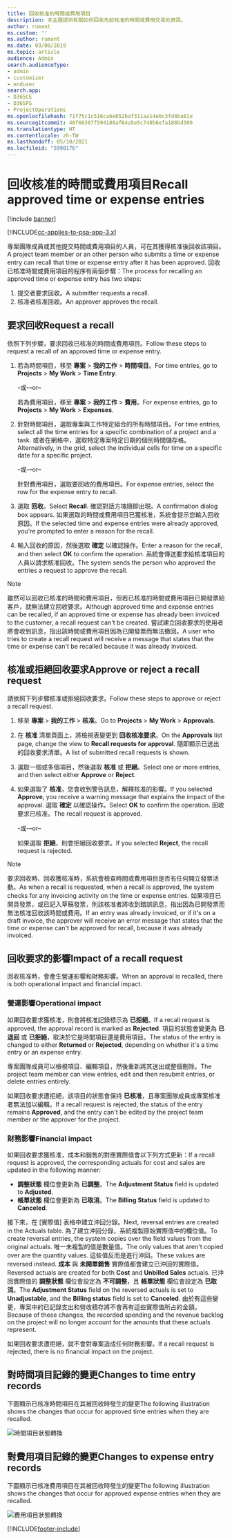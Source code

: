 ```yaml
---
title: 回收核准的時間或費用項目
description: 本主題提供有關如何回收先前核准的時間或費用交易的資訊。
author: rumant
ms.custom: ''
ms.author: rumant
ms.date: 03/08/2019
ms.topic: article
audience: Admin
search.audienceType:
- admin
- customizer
- enduser
search.app:
- D365CE
- D365PS
- ProjectOperations
ms.openlocfilehash: 71f75c1c516ca6e652baf311aa14e0c3fd4ba81e
ms.sourcegitcommit: 40f68387f594180af64a5e5c748b6efa188bd300
ms.translationtype: HT
ms.contentlocale: zh-TW
ms.lasthandoff: 05/10/2021
ms.locfileid: "5998176"
---
```

# <a name="recall-approved-time-or-expense-entries"></a><span data-ttu-id="863d7-103">回收核准的時間或費用項目</span><span class="sxs-lookup"><span data-stu-id="863d7-103">Recall approved time or expense entries</span></span>

[!include [banner](../includes/psa-now-project-operations.md)]

[!INCLUDE[cc-applies-to-psa-app-3.x](../includes/cc-applies-to-psa-app-3x.md)]

<span data-ttu-id="863d7-104">專案團隊成員或其他提交時間或費用項目的人員，可在其獲得核准後回收該項目。</span><span class="sxs-lookup"><span data-stu-id="863d7-104">A project team member or an other person who submits a time or expense entry can recall that time or expense entry after it has been approved.</span></span> <span data-ttu-id="863d7-105">回收已核准時間或費用項目的程序有兩個步驟：</span><span class="sxs-lookup"><span data-stu-id="863d7-105">The process for recalling an approved time or expense entry has two steps:</span></span>

1. <span data-ttu-id="863d7-106">提交者要求回收。</span><span class="sxs-lookup"><span data-stu-id="863d7-106">A submitter requests a recall.</span></span>
2. <span data-ttu-id="863d7-107">核准者核准回收。</span><span class="sxs-lookup"><span data-stu-id="863d7-107">An approver approves the recall.</span></span>

## <a name="request-a-recall"></a><span data-ttu-id="863d7-108">要求回收</span><span class="sxs-lookup"><span data-stu-id="863d7-108">Request a recall</span></span>

<span data-ttu-id="863d7-109">依照下列步驟，要求回收已核准的時間或費用項目。</span><span class="sxs-lookup"><span data-stu-id="863d7-109">Follow these steps to request a recall of an approved time or expense entry.</span></span>

1. <span data-ttu-id="863d7-110">若為時間項目，移至 **專案** \> **我的工作** \> **時間項目**。</span><span class="sxs-lookup"><span data-stu-id="863d7-110">For time entries, go to **Projects** \> **My Work** \> **Time Entry**.</span></span>

    <span data-ttu-id="863d7-111">-或-</span><span class="sxs-lookup"><span data-stu-id="863d7-111">–or–</span></span>

    <span data-ttu-id="863d7-112">若為費用項目，移至 **專案** \> **我的工作** \> **費用**。</span><span class="sxs-lookup"><span data-stu-id="863d7-112">For expense entries, go to **Projects** \> **My Work** \> **Expenses**.</span></span>

2. <span data-ttu-id="863d7-113">針對時間項目，選取專案與工作特定組合的所有時間項目。</span><span class="sxs-lookup"><span data-stu-id="863d7-113">For time entries, select all the time entries for a specific combination of a project and a task.</span></span> <span data-ttu-id="863d7-114">或者在網格中，選取特定專案特定日期的個別時間儲存格。</span><span class="sxs-lookup"><span data-stu-id="863d7-114">Alternatively, in the grid, select the individual cells for time on a specific date for a specific project.</span></span>

    <span data-ttu-id="863d7-115">-或-</span><span class="sxs-lookup"><span data-stu-id="863d7-115">–or–</span></span>

    <span data-ttu-id="863d7-116">針對費用項目，選取要回收的費用項目。</span><span class="sxs-lookup"><span data-stu-id="863d7-116">For expense entries, select the row for the expense entry to recall.</span></span>

3. <span data-ttu-id="863d7-117">選取 **回收**。</span><span class="sxs-lookup"><span data-stu-id="863d7-117">Select **Recall**.</span></span> <span data-ttu-id="863d7-118">確認對話方塊隨即出現。</span><span class="sxs-lookup"><span data-stu-id="863d7-118">A confirmation dialog box appears.</span></span> <span data-ttu-id="863d7-119">如果選取的時間或費用項目已獲核准，系統會提示您輸入回收原因。</span><span class="sxs-lookup"><span data-stu-id="863d7-119">If the selected time and expense entries were already approved, you're prompted to enter a reason for the recall.</span></span>
4. <span data-ttu-id="863d7-120">輸入回收的原因，然後選取 **確定** 以確認操作。</span><span class="sxs-lookup"><span data-stu-id="863d7-120">Enter a reason for the recall, and then select **OK** to confirm the operation.</span></span> <span data-ttu-id="863d7-121">系統會傳送要求給核准項目的人員以請求核准回收。</span><span class="sxs-lookup"><span data-stu-id="863d7-121">The system sends the person who approved the entries a request to approve the recall.</span></span>

> [!NOTE]
> <span data-ttu-id="863d7-122">雖然可以回收已核准的時間和費用項目，但若已核准的時間或費用項目已開發票給客戶，就無法建立回收要求。</span><span class="sxs-lookup"><span data-stu-id="863d7-122">Although approved time and expense entries can be recalled, if an approved time or expense has already been invoiced to the customer, a recall request can't be created.</span></span> <span data-ttu-id="863d7-123">嘗試建立回收要求的使用者將會收到訊息，指出該時間或費用項目因為已開發票而無法撤回。</span><span class="sxs-lookup"><span data-stu-id="863d7-123">A user who tries to create a recall request will receive a message that states that the time or expense can't be recalled because it was already invoiced.</span></span>

## <a name="approve-or-reject-a-recall-request"></a><span data-ttu-id="863d7-124">核准或拒絕回收要求</span><span class="sxs-lookup"><span data-stu-id="863d7-124">Approve or reject a recall request</span></span>

<span data-ttu-id="863d7-125">請依照下列步驟核准或拒絕回收要求。</span><span class="sxs-lookup"><span data-stu-id="863d7-125">Follow these steps to approve or reject a recall request.</span></span>

1. <span data-ttu-id="863d7-126">移至 **專案** \> **我的工作** \> **核准**。</span><span class="sxs-lookup"><span data-stu-id="863d7-126">Go to **Projects** \> **My Work** \> **Approvals**.</span></span>
2. <span data-ttu-id="863d7-127">在 **核准** 清單頁面上，將檢視表變更到 **回收核准要求**。</span><span class="sxs-lookup"><span data-stu-id="863d7-127">On the **Approvals** list page, change the view to **Recall requests for approval**.</span></span> <span data-ttu-id="863d7-128">隨即顯示已送出的回收要求清單。</span><span class="sxs-lookup"><span data-stu-id="863d7-128">A list of submitted recall requests is shown.</span></span>
3. <span data-ttu-id="863d7-129">選取一個或多個項目，然後選取 **核准** 或 **拒絕**。</span><span class="sxs-lookup"><span data-stu-id="863d7-129">Select one or more entries, and then select either **Approve** or **Reject**.</span></span>
4. <span data-ttu-id="863d7-130">如果選取了 **核准**，您會收到警告訊息，解釋核准的影響。</span><span class="sxs-lookup"><span data-stu-id="863d7-130">If you selected **Approve**, you receive a warning message that explains the impact of the approval.</span></span> <span data-ttu-id="863d7-131">選取 **確定** 以確認操作。</span><span class="sxs-lookup"><span data-stu-id="863d7-131">Select **OK** to confirm the operation.</span></span> <span data-ttu-id="863d7-132">回收要求已核准。</span><span class="sxs-lookup"><span data-stu-id="863d7-132">The recall request is approved.</span></span>

    <span data-ttu-id="863d7-133">-或-</span><span class="sxs-lookup"><span data-stu-id="863d7-133">–or–</span></span>

    <span data-ttu-id="863d7-134">如果選取 **拒絕**，則會拒絕回收要求。</span><span class="sxs-lookup"><span data-stu-id="863d7-134">If you selected **Reject**, the recall request is rejected.</span></span>

> [!NOTE]
> <span data-ttu-id="863d7-135">要求回收時、回收獲核准時，系統會檢查時間或費用項目是否有任何開立發票活動。</span><span class="sxs-lookup"><span data-stu-id="863d7-135">As when a recall is requested, when a recall is approved, the system checks for any invoicing activity on the time or expense entries.</span></span> <span data-ttu-id="863d7-136">如果項目已開具發票，或已記入草稿發票，則該核准者將收到錯誤訊息，指出因為已開發票而無法核准回收該時間或費用。</span><span class="sxs-lookup"><span data-stu-id="863d7-136">If an entry was already invoiced, or if it's on a draft invoice, the approver will receive an error message that states that the time or expense can't be approved for recall, because it was already invoiced.</span></span>

## <a name="impact-of-a-recall-request"></a><span data-ttu-id="863d7-137">回收要求的影響</span><span class="sxs-lookup"><span data-stu-id="863d7-137">Impact of a recall request</span></span>

<span data-ttu-id="863d7-138">回收核准時，會產生營運影響和財務影響。</span><span class="sxs-lookup"><span data-stu-id="863d7-138">When an approval is recalled, there is both operational impact and financial impact.</span></span>

### <a name="operational-impact"></a><span data-ttu-id="863d7-139">營運影響</span><span class="sxs-lookup"><span data-stu-id="863d7-139">Operational impact</span></span>

<span data-ttu-id="863d7-140">如果回收要求獲核准，則會將核准記錄標示為 **已拒絕**。</span><span class="sxs-lookup"><span data-stu-id="863d7-140">If a recall request is approved, the approval record is marked as **Rejected**.</span></span> <span data-ttu-id="863d7-141">項目的狀態會變更為 **已退回** 或 **已拒絕**，取決於它是時間項目還是費用項目。</span><span class="sxs-lookup"><span data-stu-id="863d7-141">The status of the entry is changed to either **Returned** or **Rejected**, depending on whether it's a time entry or an expense entry.</span></span>

<span data-ttu-id="863d7-142">專案團隊成員可以檢視項目、編輯項目，然後重新將其送出或整個刪除。</span><span class="sxs-lookup"><span data-stu-id="863d7-142">The project team member can view entries, edit and then resubmit entries, or delete entries entirely.</span></span>

<span data-ttu-id="863d7-143">如果回收要求遭拒絕，該項目的狀態會保持 **已核准**，且專案團隊成員或專案核准者無法加以編輯。</span><span class="sxs-lookup"><span data-stu-id="863d7-143">If a recall request is rejected, the status of the entry remains **Approved**, and the entry can't be edited by the project team member or the approver for the project.</span></span>

### <a name="financial-impact"></a><span data-ttu-id="863d7-144">財務影響</span><span class="sxs-lookup"><span data-stu-id="863d7-144">Financial impact</span></span>

<span data-ttu-id="863d7-145">如果回收要求獲核准，成本和銷售的對應實際值會以下列方式更新：</span><span class="sxs-lookup"><span data-stu-id="863d7-145">If a recall request is approved, the corresponding actuals for cost and sales are updated in the following manner:</span></span>

- <span data-ttu-id="863d7-146">**調整狀態** 欄位會更新為 **已調整**。</span><span class="sxs-lookup"><span data-stu-id="863d7-146">The **Adjustment Status** field is updated to **Adjusted**.</span></span>
- <span data-ttu-id="863d7-147">**帳單狀態** 欄位會更新為 **已取消**。</span><span class="sxs-lookup"><span data-stu-id="863d7-147">The **Billing Status** field is updated to **Canceled**.</span></span>

<span data-ttu-id="863d7-148">接下來，在 [實際值] 表格中建立沖回分錄。</span><span class="sxs-lookup"><span data-stu-id="863d7-148">Next, reversal entries are created in the Actuals table.</span></span> <span data-ttu-id="863d7-149">為了建立沖回分錄，系統複製原始實際值中的欄位值。</span><span class="sxs-lookup"><span data-stu-id="863d7-149">To create reversal entries, the system copies over the field values from the original actuals.</span></span> <span data-ttu-id="863d7-150">唯一未複製的值是數量值。</span><span class="sxs-lookup"><span data-stu-id="863d7-150">The only values that aren't copied over are the quantity values.</span></span> <span data-ttu-id="863d7-151">這些值反而是進行沖回。</span><span class="sxs-lookup"><span data-stu-id="863d7-151">These values are reversed instead.</span></span> <span data-ttu-id="863d7-152">**成本** 與 **未開單銷售** 實際值都會建立已沖回的實際值。</span><span class="sxs-lookup"><span data-stu-id="863d7-152">Reversed actuals are created for both **Cost** and **Unbilled Sales** actuals.</span></span> <span data-ttu-id="863d7-153">已沖回實際值的 **調整狀態** 欄位會設定為 **不可調整**，且 **帳單狀態** 欄位會設定為 **已取消**。</span><span class="sxs-lookup"><span data-stu-id="863d7-153">The **Adjustment Status** field on the reversed actuals is set to **Unadjustable**, and the **Billing status** field is set to **Canceled**.</span></span> <span data-ttu-id="863d7-154">由於有這些變更，專案中的已記錄支出和營收積存將不會再有這些實際值所占的金額。</span><span class="sxs-lookup"><span data-stu-id="863d7-154">Because of these changes, the recorded spending and the revenue backlog on the project will no longer account for the amounts that these actuals represent.</span></span>

<span data-ttu-id="863d7-155">如果回收要求遭拒絕，就不會對專案造成任何財務影響。</span><span class="sxs-lookup"><span data-stu-id="863d7-155">If a recall request is rejected, there is no financial impact on the project.</span></span>

## <a name="changes-to-time-entry-records"></a><span data-ttu-id="863d7-156">對時間項目記錄的變更</span><span class="sxs-lookup"><span data-stu-id="863d7-156">Changes to time entry records</span></span>

<span data-ttu-id="863d7-157">下圖顯示已核准時間項目在其被回收時發生的變更</span><span class="sxs-lookup"><span data-stu-id="863d7-157">The following illustration shows the changes that occur for approved time entries when they are recalled.</span></span>

![時間項目狀態轉換](media/TimeEntryStateTransitions.png)

## <a name="changes-to-expense-entry-records"></a><span data-ttu-id="863d7-159">對費用項目記錄的變更</span><span class="sxs-lookup"><span data-stu-id="863d7-159">Changes to expense entry records</span></span>

<span data-ttu-id="863d7-160">下圖顯示已核准費用項目在其被回收時發生的變更</span><span class="sxs-lookup"><span data-stu-id="863d7-160">The following illustration shows the changes that occur for approved expense entries when they are recalled.</span></span>

![費用項目狀態轉換](media/ExpenseEntryStateTransitions.png)


[!INCLUDE[footer-include](../includes/footer-banner.md)]